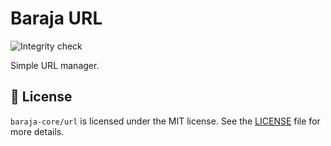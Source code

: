 Baraja URL
==========

![Integrity check](https://github.com/baraja-core/url/workflows/Integrity%20check/badge.svg)

Simple URL manager.

📄 License
-----------

`baraja-core/url` is licensed under the MIT license. See the [LICENSE](https://github.com/baraja-core/url/blob/master/LICENSE) file for more details.
